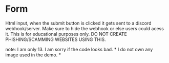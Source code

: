 # Form
Html input, when the submit button is clicked it gets sent to a discord webhook/server. 
Make sure to hide the webhook or else users could acess it. 
This is for educational purposes only. DO NOT CREATE PHISHING/SCAMMING WEBSITES USING THIS. 

note: I am only 13. I am sorry if the code looks bad. * I do not own any image used in the demo. *
